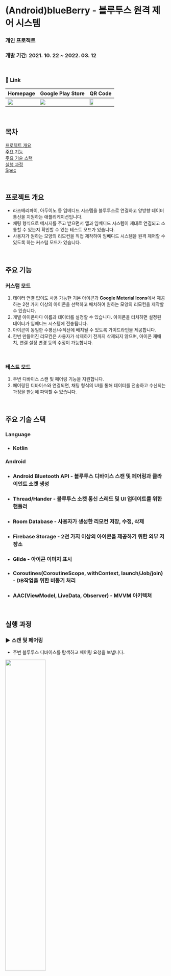 # (Android)blueBerry - 블루투스 원격 제어 시스템
### 개인 프로젝트
### 개발 기간: 2021. 10. 22 ~ 2022. 03. 12

&nbsp;

### :link: Link
|Homepage|Google Play Store|QR Code|
|---|---|---|
|[<img src="./readme_resource/app_logo.png"/>](https://cs-docs.notion.site/blueBerry-8cb1eb5994c7420f996a644672ef2ea6)|[<img src="./readme_resource/google-play-badge.png"/>](https://play.google.com/store/apps/details?id=com.limjuhyg.blueberry)|<img width="40%" src="./readme_resource/qr_code.png"/>|

&nbsp;

## 목차
[프로젝트 개요](#프로젝트-개요)  
[주요 기능](#주요-기능)  
[주요 기술 스택](#주요-기술-스택)   
[실행 과정](#실행-과정)  
[Spec](#spec)  

&nbsp;


## 프로젝트 개요
* 라즈베리파이, 아두이노 등 임베디드 시스템을 블루투스로 연결하고 양방향 데이터 통신을 지원하는 애플리케이션입니다.
* 채팅 형식으로 메시지를 주고 받으면서 앱과 임베디드 시스템이 제대로 연결되고 소통할 수 있는지 확인할 수 있는 테스트 모드가 있습니다.
* 사용자가 원하는 모양의 리모컨을 직접 제작하여 임베디드 시스템을 원격 제어할 수 있도록 하는 커스텀 모드가 있습니다.


&nbsp;


## 주요 기능
### 커스텀 모드
1. 데이터 연결 없이도 사용 가능한 기본 아이콘과 <b>Google Meterial Icons</b>에서 제공하는 2천 가지 이상의 아이콘을 선택하고 배치하여 원하는 모양의 리모컨을 제작할 수 있습니다.
2. 개별 아이콘마다 이름과 데이터를 설정할 수 있습니다. 아이콘을 터치하면 설정된 데이터가 임베디드 시스템에 전송됩니다.
3. 아이콘이 동일한 수평선/수직선에 배치될 수 있도록 가이드라인을 제공합니다.
4. 한번 만들어진 리모컨은 사용자가 삭제하기 전까지 삭제되지 않으며, 아이콘 재배치, 연결 설정 변경 등의 수정이 가능합니다.

&nbsp;

### 테스트 모드
1. 주변 디바이스 스캔 및 페어링 기능을 지원합니다.
2. 페어링된 디바이스와 연결되면, 채팅 형식의 UI를 통해 데이터를 전송하고 수신되는 과정을 한눈에 파악할 수 있습니다.


&nbsp;


## 주요 기술 스택
### Language
* ### Kotlin
### Android
* ### Android Bluetooth API - 블루투스 디바이스 스캔 및 페어링과 클라이언트 소켓 생성
* ### Thread/Hander - 블루투스 소켓 통신 스레드 및 UI 업데이트를 위한 핸들러
* ### Room Database - 사용자가 생성한 리모컨 저장, 수정, 삭제
* ### Firebase Storage - 2천 가지 이상의 아이콘을 제공하기 위한 외부 저장소
* ### Glide - 아이콘 이미지 표시
* ### Coroutines(CoroutineScope, withContext, launch/Job/join) - DB작업을 위한 비동기 처리
* ### AAC(ViewModel, LiveData, Observer) - MVVM 아키텍쳐


&nbsp;


## 실행 과정
### :arrow_forward: 스캔 및 페어링
* 주변 블루투스 디바이스를 탐색하고 페어링 요청을 보냅니다.  

<img width="50%" src="./readme_resource/scanpair.gif"/>

&nbsp;

### :arrow_forward: 커스텀 리모컨 아이콘 배치
* 아이콘을 선택하고 가이드라인을 통해 적절하게 배치합니다.
* 배치된 아이콘에 이름과 전송될 데이터를 설정합니다.  
<img width="50%" src="./readme_resource/iconsetting.gif"/>

&nbsp;

### :arrow_forward: 외부 아이콘 가져오기
* 외부 아이콘을 검색하여 가져옵니다.  
<img width="50%" src="./readme_resource/iconstorage.gif"/>

&nbsp;

### :arrow_forward: 리모컨 연결 설정
* 리모컨과 연결될 블루투스 디바이스를 선택합니다.  
<img width="50%" src="./readme_resource/connectsetting.gif"/>

&nbsp;

### :arrow_forward: 커스텀된 리모컨으로 통신하기
* 커스텀된 리모컨을 통해 연결된 임베디드 시스템(라즈베리파이, 아두이노 등)을 제어할 수 있습니다.
* 아이콘을 터치하면 데이터가 전송됩니다.
* 전송 데이터와 전송 시간을 기록한 로그를 확인할 수 있습니다.  
<img width="80%" src="./readme_resource/communication.gif"/>

&nbsp;

### :arrow_forward: 테스트 모드로 연결 요청하기
* 페어링된 디바이스로 연결 요청을 보냅니다.  
<img width="50%" src="./readme_resource/paired.gif"/>

&nbsp;

### :arrow_forward: 테스트 모드로 연결된 디바이스와 채팅하기
* 데이터를 전송하고 수신함으로써 데이터가 제대로 전송되는지 확인합니다.  
<img width="80%" src="./readme_resource/chat.gif"/>

&nbsp;

---

## Spec
### 클라이언트(애플리케이션)
* API 21 이상의 안드로이드 OS가 탑재된 스마트폰
  
### 서버(임베디드 시스템)
* Bluetooth Serial Port Profile을 지원하는 모든 블루투스 디바이스
* Raspberry Pi Zero W
* Raspberry Pi Zero 2 W
* Raspberry Pi 3 Model B
* Raspberry Pi 3 Model A+
* Raspberry Pi 3 Model B+
* Raspberry Pi 4 Model B
* HC-05 또는 HC-06 모듈이 부착된 모든 아두이노 제품

